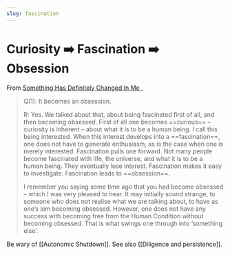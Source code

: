 ```yaml
---
slug: fascination
---
```


# Curiosity :arrow_right: Fascination ➡️ Obsession

From [Something Has Definitely Changed In Me
](http://www.actualfreedom.com.au/richard/audiotapeddialogues/somethinghaschangedinme.htm),

> Q(1): It becomes an obsession.
> 
> R: Yes. We talked about that, about being fascinated first of all, and then becoming obsessed. First of all one becomes ==curious== – curiosity is inherent – about what it is to be a human being. I call this being interested. When this interest develops into a ==fascination==, one does not have to generate enthusiasm, as is the case when one is merely interested. Fascination pulls one forward. Not many people become fascinated with life, the universe, and what it is to be a human being. They eventually lose interest. Fascination makes it easy to investigate. Fascination leads to ==obsession==.
> 
> I remember you saying some time ago that you had become obsessed – which I was very pleased to hear. It may initially sound strange, to someone who does not realise what we are talking about, to have as one’s aim becoming obsessed. However, one does not have any success with becoming free from the Human Condition without becoming obsessed. That is what swings one through into ‘something else’.

Be wary of [[Autonomic Shutdown]]. See also [[Diligence and persistence]].